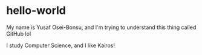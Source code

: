# hello-world
My name is Yusaf Osei-Bonsu, and I'm trying to understand this thing called GitHub lol

I study Computer Science, and I like Kairos!
